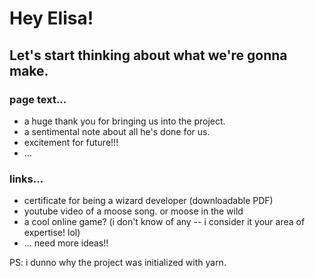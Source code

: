 # Hey Elisa!

## Let's start thinking about what we're gonna make.

### page text...

- a huge thank you for bringing us into the project.
- a sentimental note about all he's done for us.
- excitement for future!!!
- ...

### links...

- certificate for being a wizard developer (downloadable PDF)
- youtube video of a moose song. or moose in the wild
- a cool online game? (i don't know of any -- i consider it your area of expertise! lol)
- ... need more ideas!!

PS: i dunno why the project was initialized with yarn.
